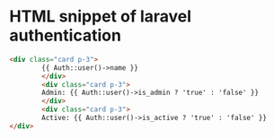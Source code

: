 # HTML snippet of laravel authentication

```html
<div class="card p-3">
        {{ Auth::user()->name }}
        </div>
        <div class="card p-3">
        Admin: {{ Auth::user()->is_admin ? 'true' : 'false' }}
        </div>
        <div class="card p-3">
        Active: {{ Auth::user()->is_active ? 'true' : 'false' }}
</div>
```